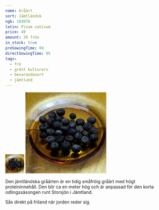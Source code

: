 ```yaml
---
name: Gråärt
sort: Jämtländsk
ngb: 103076
latin: Pisum sativum
price: 49
amount: 30 frön
in_stock: true
preSowingTime: 04
directSowingTime: 05
tags:
  - frö
  - grönt kulturarv
  - bevarandesort
  - jämtland
---
```


<img src="/img/fro-jamtlandsk.jpg" width="60" data-srcset="1x, 1.5x, 2x" alt="Jämtländsk gråärt" class="thumb">
<img src="/img/fro-jamtlandsk.jpg" width="256" data-srcset="1x, 1.5x, 2x" alt="Jämtländsk gråärt">

Den jämtländska gråärten är en tidig småfröig gråärt med högt proteininnehåll. Den blir ca en meter hög och är anpassad för den korta odlingssäsongen runt Storsjön i Jämtland.

Sås direkt på friland när jorden reder sig.
